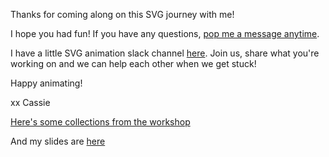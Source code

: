 Thanks for coming along on this SVG journey with me!

I hope you had fun! If you have any questions, [pop me a message anytime](mailto:hi@cassie.codes).

I have a little SVG animation slack channel [here](https://join.slack.com/t/svg-animation/shared_invite/zt-ld8zodr8-logjxuHIrrssl7EbB_XJHg). Join us, share what you're working on and we can help each other when we get stuck!

<!-- I also have a monthly [SVG newsletter](https://viewbox.club/) full of demos and tips and tricks. -->

<!-- If you have time, I'd love it if you could give me [some feedback on this workshop](https://www.cassie.codes/feedback/). -->

Happy animating!

xx Cassie

[Here's some collections from the workshop](https://codepen.io/svganimationworkshop/collections/)

And my slides are [here](https://slides.com/cassiecodes/deck-6ca315/fullscreen?token=BaVNfTdi)

